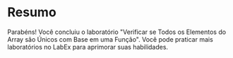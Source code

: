 # Resumo

Parabéns! Você concluiu o laboratório "Verificar se Todos os Elementos do Array são Únicos com Base em uma Função". Você pode praticar mais laboratórios no LabEx para aprimorar suas habilidades.

